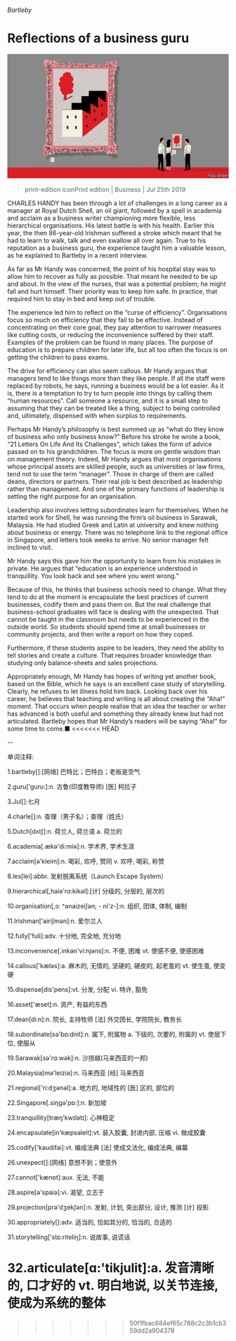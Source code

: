 ###### Bartleby

# Reflections of a business guru 

![image](images/20190727_WBD001.jpg) 

> print-edition iconPrint edition | Business | Jul 25th 2019 

CHARLES HANDY has been through a lot of challenges in a long career as a manager at Royal Dutch Shell, an oil giant, followed by a spell in academia and acclaim as a business writer championing more flexible, less hierarchical organisations. His latest battle is with his health. Earlier this year, the then 86-year-old Irishman suffered a stroke which meant that he had to learn to walk, talk and even swallow all over again. True to his reputation as a business guru, the experience taught him a valuable lesson, as he explained to Bartleby in a recent interview. 

As far as Mr Handy was concerned, the point of his hospital stay was to allow him to recover as fully as possible. That meant he needed to be up and about. In the view of the nurses, that was a potential problem; he might fall and hurt himself. Their priority was to keep him safe. In practice, that required him to stay in bed and keep out of trouble. 

The experience led him to reflect on the “curse of efficiency”. Organisations focus so much on efficiency that they fail to be effective. Instead of concentrating on their core goal, they pay attention to narrower measures like cutting costs, or reducing the inconvenience suffered by their staff. Examples of the problem can be found in many places. The purpose of education is to prepare children for later life, but all too often the focus is on getting the children to pass exams. 

The drive for efficiency can also seem callous. Mr Handy argues that managers tend to like things more than they like people. If all the staff were replaced by robots, he says, running a business would be a lot easier. As it is, there is a temptation to try to turn people into things by calling them “human resources”. Call someone a resource, and it is a small step to assuming that they can be treated like a thing, subject to being controlled and, ultimately, dispensed with when surplus to requirements. 

Perhaps Mr Handy’s philosophy is best summed up as “what do they know of business who only business know?” Before his stroke he wrote a book, “21 Letters On Life And Its Challenges”, which takes the form of advice passed on to his grandchildren. The focus is more on gentle wisdom than on management theory. Indeed, Mr Handy argues that most organisations whose principal assets are skilled people, such as universities or law firms, tend not to use the term “manager”. Those in charge of them are called deans, directors or partners. Their real job is best described as leadership rather than management. And one of the primary functions of leadership is setting the right purpose for an organisation. 

Leadership also involves letting subordinates learn for themselves. When he started work for Shell, he was running the firm’s oil business in Sarawak, Malaysia. He had studied Greek and Latin at university and knew nothing about business or energy. There was no telephone link to the regional office in Singapore, and letters took weeks to arrive. No senior manager felt inclined to visit. 

Mr Handy says this gave him the opportunity to learn from his mistakes in private. He argues that “education is an experience understood in tranquillity. You look back and see where you went wrong.” 

Because of this, he thinks that business schools need to change. What they tend to do at the moment is encapsulate the best practices of current businesses, codify them and pass them on. But the real challenge that business-school graduates will face is dealing with the unexpected. That cannot be taught in the classroom but needs to be experienced in the outside world. So students should spend time at small businesses or community projects, and then write a report on how they coped. 

Furthermore, if these students aspire to be leaders, they need the ability to tell stories and create a culture. That requires broader knowledge than studying only balance-sheets and sales projections. 

Appropriately enough, Mr Handy has hopes of writing yet another book, based on the Bible, which he says is an excellent case study of storytelling. Clearly, he refuses to let illness hold him back. Looking back over his career, he believes that teaching and writing is all about creating the “Aha!” moment. That occurs when people realise that an idea the teacher or writer has advanced is both useful and something they already knew but had not articulated. Bartleby hopes that Mr Handy’s readers will be saying “Aha!” for some time to come.■ 
<<<<<<< HEAD

-- 

 单词注释:

1.bartleby[]:[网络] 巴特比；巴特白；老板是空气 

2.guru['guru:]:n. 古鲁(印度教导师) [医] 柯拉子 

3.Jul[]:七月 

4.charle[]:n. 查理（男子名）；查理（姓氏） 

5.Dutch[dʌtʃ]:n. 荷兰人, 荷兰语 a. 荷兰的 

6.academia[.ækә'di:miә]:n. 学术界, 学术生涯 

7.acclaim[ә'kleim]:n. 喝彩, 欢呼, 赞同 v. 欢呼, 喝彩, 称赞 

8.les[lei]:abbr. 发射脱离系统（Launch Escape System） 

9.hierarchical[,haiә'rɑ:kikәl]:[计] 分级的, 分层的, 层次的 

10.organisation[,ɔ: ^әnaizeiʃən; - ni'z-]:n. 组织, 团体, 体制, 编制 

11.Irishman['airiʃmәn]:n. 爱尔兰人 

12.fully['fuli]:adv. 十分地, 完全地, 充分地 

13.inconvenience[.inkәn'vi:njәns]:n. 不便, 困难 vt. 使感不便, 使感困难 

14.callous['kælәs]:a. 麻木的, 无情的, 坚硬的, 硬皮的, 起老茧的 vt. 使生茧, 使变硬 

15.dispense[dis'pens]:vt. 分发, 分配 vi. 特许, 豁免 

16.asset['æset]:n. 资产, 有益的东西 

17.dean[di:n]:n. 院长, 主持牧师 [法] 外交团长, 学院院长, 教务长 

18.subordinate[sә'bɒ:dnit]:n. 属下, 附属物 a. 下级的, 次要的, 附属的 vt. 使居下位, 使服从 

19.Sarawak[sә'rɑ:wәk]:n. 沙捞越(马来西亚的一邦) 

20.Malaysia[mә'leiziә]:n. 马来西亚 [经] 马来西亚 

21.regional['ri:dʒәnәl]:a. 地方的, 地域性的 [医] 区的, 部位的 

22.Singapore[.siŋgә'pɒ:]:n. 新加坡 

23.tranquillity[træŋ'kwɪlətɪ]: 心神稳定 

24.encapsulate[in'kæpsәleit]:vt. 装入胶囊, 封进内部, 压缩 vi. 做成胶囊 

25.codify['kәudifai]:vt. 编成法典 [法] 使成文法化, 编成法典, 编纂 

26.unexpect[]:[网络] 意想不到；使意外 

27.cannot['kænɒt]:aux. 无法, 不能 

28.aspire[ә'spaiә]:vi. 渴望, 立志于 

29.projection[prә'dʒekʃәn]:n. 发射, 计划, 突出部分, 设计, 推测 [计] 投影 

30.appropriately[]:adv. 适当的, 恰如其分的, 恰当的, 合适的 

31.storytelling['stɒ:riteliŋ]:n. 说故事, 说谎话 

32.articulate[ɑ:'tikjulit]:a. 发音清晰的, 口才好的 vt. 明白地说, 以关节连接, 使成为系统的整体 
=======
>>>>>>> 50f1fbac684ef65c788c2c3b1cb359dd2a904378


